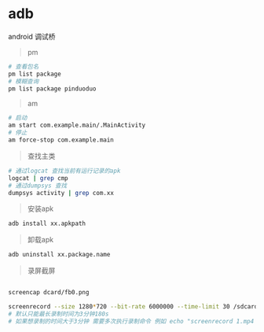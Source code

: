 # adb

android 调试桥

> pm

``` bash
# 查看包名
pm list package
# 模糊查询
pm list package pinduoduo

```
> am

``` bash
# 启动
am start com.example.main/.MainActivity
# 停止
am force-stop com.example.main
```
> 查找主类

``` bash
# 通过logcat 查找当前有运行记录的apk
logcat | grep cmp
# 通过dumpsys 查找
dumpsys activity | grep com.xx
```

> 安装apk

``` bash
adb install xx.apkpath
```

> 卸载apk

``` bash
adb uninstall xx.package.name
```

> 录屏截屏

``` bash

screencap dcard/fb0.png

screenrecord --size 1280*720 --bit-rate 6000000 --time-limit 30 /sdcard/demo.mp4
# 默认只能最长录制时间为3分钟180s 
# 如果想录制的时间大于3分钟 需要多次执行录制命令 例如 echo "screenrecord 1.mp4 \nscreenrecord 2.mp4 \nscreenrecord 3.mp4" >> bat.sh
```

